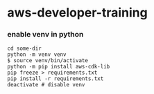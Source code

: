 # aws-developer-training

### enable venv in python

```
cd some-dir
python -m venv venv
$ source venv/bin/activate
python -m pip install aws-cdk-lib
pip freeze > requirements.txt
pip install -r requirements.txt
deactivate # disable venv
```
